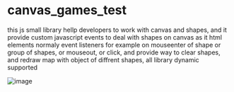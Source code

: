 # canvas_games_test
this js small library hellp developers to work with canvas and shapes, and it provide custom javascript events to deal with shapes on canvas as it html elements normaly event listeners
for example on mouseenter of shape or group of shapes, or mouseout, or click, and provide way to clear shapes, and redraw map with object of diffrent shapes, all library dynamic supported

![image](https://user-images.githubusercontent.com/55125302/196030163-36915509-1532-4733-bb89-beb98d917dd5.png)
